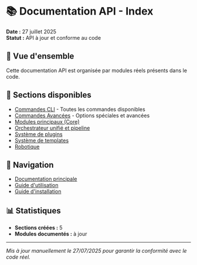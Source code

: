 # 📚 Documentation API - Index

**Date :** 27 juillet 2025  
**Statut :** API à jour et conforme au code

## 🎯 Vue d'ensemble

Cette documentation API est organisée par modules réels présents dans le code.

## 📁 Sections disponibles

- [Commandes CLI](COMMANDES.md) - Toutes les commandes disponibles
- [Commandes Avancées](COMMANDES_AVANCEES.md) - Options spéciales et avancées
- [Modules principaux (Core)](core_modules.md)
- [Orchestrateur unifié et pipeline](orchestrator.md)
- [Système de plugins](plugins.md)
- [Système de templates](templates.md)
- [Robotique](robotics.md)

## 🔗 Navigation

- [Documentation principale](../README.md)
- [Guide d'utilisation](../GUIDES/USAGE.md)
- [Guide d'installation](../GUIDES/INSTALLATION.md)

## 📊 Statistiques

- **Sections créées :** 5
- **Modules documentés :** à jour

---

*Mis à jour manuellement le 27/07/2025 pour garantir la conformité avec le code réel.*
